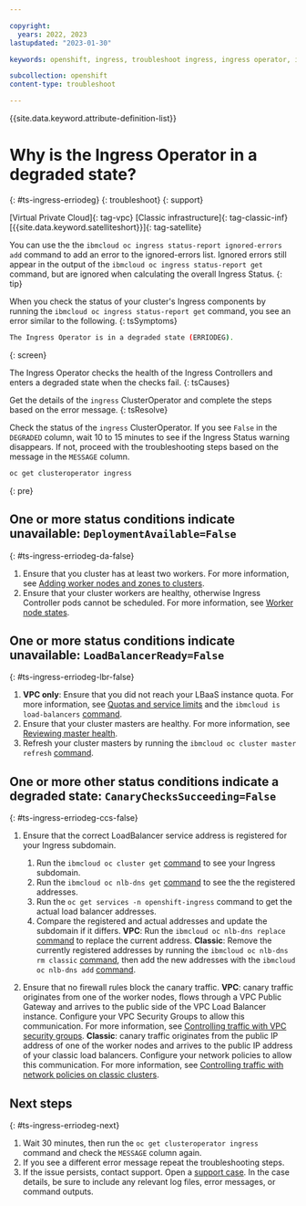 ```yaml
---

copyright:
  years: 2022, 2023
lastupdated: "2023-01-30"

keywords: openshift, ingress, troubleshoot ingress, ingress operator, ingress cluster operator, ingress operator degraded, erriodeg

subcollection: openshift
content-type: troubleshoot

---
```


{{site.data.keyword.attribute-definition-list}}



# Why is the Ingress Operator in a degraded state?
{: #ts-ingress-erriodeg}
{: troubleshoot}
{: support}



[Virtual Private Cloud]{: tag-vpc} [Classic infrastructure]{: tag-classic-inf} [{{site.data.keyword.satelliteshort}}]{: tag-satellite}

You can use the the `ibmcloud oc ingress status-report ignored-errors add` command to add an error to the ignored-errors list. Ignored errors still appear in the output of the `ibmcloud oc ingress status-report get` command, but are ignored when calculating the overall Ingress Status.
{: tip}

When you check the status of your cluster's Ingress components by running the `ibmcloud oc ingress status-report get` command, you see an error similar to the following.
{: tsSymptoms}

```sh
The Ingress Operator is in a degraded state (ERRIODEG).
```
{: screen}

The Ingress Operator checks the health of the Ingress Controllers and enters a degraded state when the checks fail.
{: tsCauses}


Get the details of the `ingress` ClusterOperator and complete the steps based on the error message.
{: tsResolve}


Check the status of the `ingress` ClusterOperator. If you see `False` in the `DEGRADED` column, wait 10 to 15 minutes to see if the Ingress Status warning disappears. If not, proceed with the troubleshooting steps based on the message in the `MESSAGE` column.
```sh
oc get clusteroperator ingress
```
{: pre}


## One or more status conditions indicate unavailable: `DeploymentAvailable=False`
{: #ts-ingress-erriodeg-da-false}

1. Ensure that you cluster has at least two workers. For more information, see [Adding worker nodes and zones to clusters](/docs/openshift?topic=openshift-add_workers).
1. Ensure that your cluster workers are healthy, otherwise Ingress Controller pods cannot be scheduled. For more information, see [Worker node states](/docs/openshift?topic=openshift-worker-node-state-reference).

## One or more status conditions indicate unavailable: `LoadBalancerReady=False`
{: #ts-ingress-erriodeg-lbr-false}

1. **VPC only**: Ensure that you did not reach your LBaaS instance quota. For more information, see [Quotas and service limits](/docs/vpc?topic=vpc-quotas#alb-quotas) and the `ibmcloud is load-balancers` [command](/docs/vpc?topic=vpc-infrastructure-cli-plugin-vpc-reference#load-balancers).
1. Ensure that your cluster masters are healthy. For more information, see [Reviewing master health](/docs/openshift?topic=openshift-debug_master#review-master-health).
1. Refresh your cluster masters by running the `ibmcloud oc cluster master refresh` [command](/docs/openshift?topic=openshift-kubernetes-service-cli#cs_apiserver_refresh).

## One or more other status conditions indicate a degraded state: `CanaryChecksSucceeding=False`
{: #ts-ingress-erriodeg-ccs-false}

1. Ensure that the correct LoadBalancer service address is registered for your Ingress subdomain.
    1. Run the `ibmcloud oc cluster get` [command](/docs/openshift?topic=openshift-kubernetes-service-cli#cs_cluster_get) to see your Ingress subdomain.
    1. Run the `ibmcloud oc nlb-dns get` [command](/docs/openshift?topic=openshift-kubernetes-service-cli#cs_nlb-dns-get) to see the the registered addresses.
    1. Run the `oc get services -n openshift-ingress` command to get the actual load balancer addresses.
    1. Compare the registered and actual addresses and update the subdomain if it differs.
        **VPC**: Run the `ibmcloud oc nlb-dns replace` [command](/docs/openshift?topic=openshift-kubernetes-service-cli#cs_nlb-dns-replace) to replace the current address.
        **Classic**: Remove the currently registered addresses by running the `ibmcloud oc nlb-dns rm classic` [command](/docs/openshift?topic=openshift-kubernetes-service-cli#cs_nlb-dns-rm), then add the new addresses with the `ibmcloud oc nlb-dns add` [command](/docs/openshift?topic=openshift-kubernetes-service-cli#cs_nlb-dns-add).
        
1. Ensure that no firewall rules block the canary traffic.
    **VPC**: canary traffic originates from one of the worker nodes, flows through a VPC Public Gateway and arrives to the public side of the VPC Load Balancer instance. Configure your VPC Security Groups to allow this communication. For more information, see [Controlling traffic with VPC security groups](/docs/openshift?topic=openshift-vpc-security-group).
    **Classic**: canary traffic originates from the public IP address of one of the worker nodes and arrives to the public IP address of your classic load balancers. Configure your network policies to allow this communication. For more information, see [Controlling traffic with network policies on classic clusters](/docs/openshift?topic=openshift-network_policies).

## Next steps
{: #ts-ingress-erriodeg-next}

1. Wait 30 minutes, then run the `oc get clusteroperator ingress` command and check the `MESSAGE` column again.
1. If you see a different error message repeat the troubleshooting steps.
1. If the issue persists, contact support. Open a [support case](/docs/get-support?topic=get-support-using-avatar). In the case details, be sure to include any relevant log files, error messages, or command outputs.



